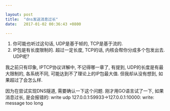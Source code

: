 ```yaml
---

layout: post
title:  "dns发送消息过长"
date:   2017-01-02 00:36:43 +0800

---
```


1. 你可能也听过这句话, UDP是基于帧的, TCP是基于流的.
2. IP包是有长度限制的. 超过一定长度, TCP的话, 内核会帮你分成多个包发出去. UDP呢?

我之前只有印象, IPTCP协议详解中, 不记得哪一章了, 有提到, UDP的长度是有最大限制的, 各系统不同, 可能达到不了理论上的IP包最大值. 但我却从没有想到, 如果超过了会怎么样.

因为在尝试实现DNS隧道, 需要确认一下这个问题. 刚才用GO语言试了一下, 如果消息过长, 是会报错的: write udp 127.0.0.1:59933->127.0.0.1:10000: write: message too long
